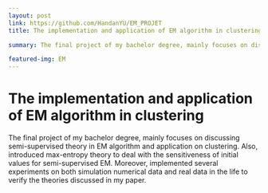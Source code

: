 ```yaml
---
layout: post
link: https://github.com/HandanYU/EM_PROJET
title: The implementation and application of EM algorithm in clustering

summary: The final project of my bachelor degree, mainly focuses on discussing semi-supervised theory in EM algorithm and application on clustering. Also, introduced max-entropy theory to deal with the sensitiveness of initial values for semi-supervised EM. Moreover, implemented several experiments on both simulation numerical data and real data in the life to verify the theories discussed in my paper.

featured-img: EM
---
```


# The implementation and application of EM algorithm in clustering

The final project of my bachelor degree, mainly focuses on discussing semi-supervised theory in EM algorithm and application on clustering. Also, introduced max-entropy theory to deal with the sensitiveness of initial values for semi-supervised EM. Moreover, implemented several experiments on both simulation numerical data and real data in the life to verify the theories discussed in my paper.